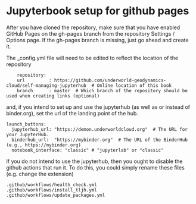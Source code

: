 # Jupyterbook setup for github pages

After you have cloned the repository, make sure that you have enabled GitHub Pages on the gh-pages branch
from the repository Settings / Options page. If the gh-pages branch is missing, just go ahead and create it. 

The _config.yml file will need to be edited to reflect the location of the repository

```
    repository:
    url         : https://github.com/underworld-geodynamics-cloud/self-managing-jupyterhub  # Online location of this book
    branch      : master  # Which branch of the repository should be used when creating links (optional)
```

and, if you intend to set up and use the jupyterhub (as well as or instead of binder.org), set the 
url of the landing point of the hub. 

```
launch_buttons:
  jupyterhub_url: "https://demon.underworldcloud.org"  # The URL for your JupyterHub. 
  binderhub_url:  "https://mybinder.org"  # The URL of the BinderHub (e.g., https://mybinder.org)
  notebook_interface: "classic" # "jupyterlab" or "classic"
```

If you do not intend to use the jupyterhub, then you ought to disable the github actions that run it. 
To do this, you could simply rename these files (e.g. change the extension)

```
.github/workflows/health_check.yml
.github/workflows/install_tljh.yml
.github/workflows/update_packages.yml
```